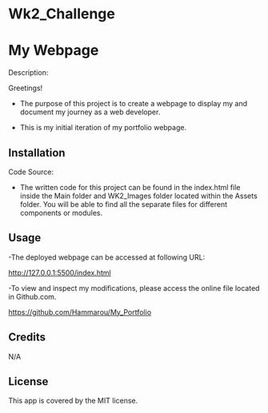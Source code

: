 # Wk2_Challenge


# My Webpage

Description:

Greetings! 

- The purpose of this project is to create a webpage to display my and document my journey as a web developer.
  
- This is my initial iteration of my portfolio webpage.


## Installation

Code Source:

- The written code for this project can be found in the index.html file inside the Main folder and WK2_Images folder located within the Assets folder.
  You will be able to find all the separate files for different components or modules.


## Usage

-The deployed webpage can be accessed at following URL:

http://127.0.0.1:5500/index.html


-To view and inspect my modifications, please access the online file located in Github.com.

https://github.com/Hammarou/My_Portfolio


## Credits

N/A

## License

This app is covered by the MIT license.
